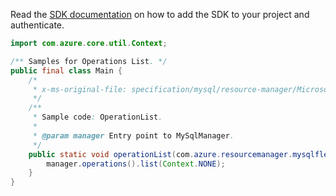 Read the [SDK documentation](https://github.com/Azure/azure-sdk-for-java/blob/azure-resourcemanager-mysqlflexibleserver_1.0.0-beta.2/sdk/mysqlflexibleserver/azure-resourcemanager-mysqlflexibleserver/README.md) on how to add the SDK to your project and authenticate.

```java
import com.azure.core.util.Context;

/** Samples for Operations List. */
public final class Main {
    /*
     * x-ms-original-file: specification/mysql/resource-manager/Microsoft.DBforMySQL/stable/2021-05-01/examples/OperationsList.json
     */
    /**
     * Sample code: OperationList.
     *
     * @param manager Entry point to MySqlManager.
     */
    public static void operationList(com.azure.resourcemanager.mysqlflexibleserver.MySqlManager manager) {
        manager.operations().list(Context.NONE);
    }
}
```
